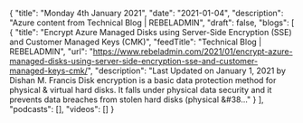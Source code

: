 {
  "title": "Monday 4th January 2021",
  "date": "2021-01-04",
  "description": "Azure content from Technical Blog | REBELADMIN",
  "draft": false,
  "blogs": [
    {
      "title": "Encrypt Azure Managed Disks using Server-Side Encryption (SSE) and Customer Managed Keys (CMK)",
      "feedTitle": "Technical Blog | REBELADMIN",
      "url": "https://www.rebeladmin.com/2021/01/encrypt-azure-managed-disks-using-server-side-encryption-sse-and-customer-managed-keys-cmk/",
      "description": "Last Updated on January 1, 2021 by Dishan M. Francis Disk encryption is a basic data protection method for physical & virtual hard disks. It falls under physical data security and it prevents data breaches from stolen hard disks (physical &#38..."
    }
  ],
  "podcasts": [],
  "videos": []
}
